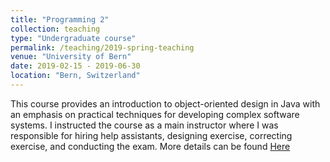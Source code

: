 ```yaml
---
title: "Programming 2"
collection: teaching
type: "Undergraduate course"
permalink: /teaching/2019-spring-teaching
venue: "University of Bern"
date: 2019-02-15 - 2019-06-30
location: "Bern, Switzerland"
---
```


This course provides an introduction to object-oriented design in Java with an emphasis on practical techniques for developing complex software systems.
I instructed the course as a main instructor where I was responsible for hiring help assistants, designing exercise, correcting exercise, and conducting the exam.
More details can be found [Here](http://scg.unibe.ch/teaching/p2)